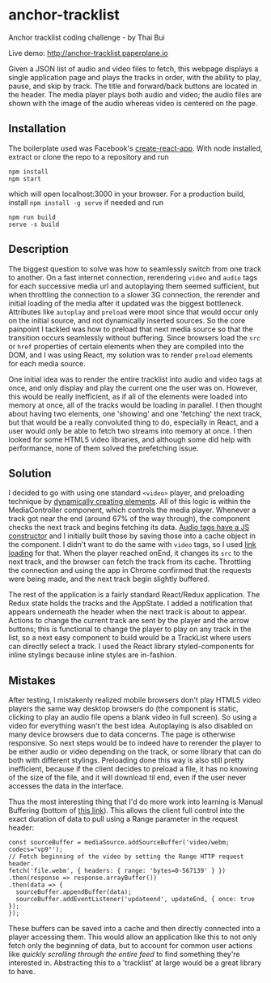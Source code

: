 # anchor-tracklist
Anchor tracklist coding challenge - by Thai Bui

Live demo: http://anchor-tracklist.paperplane.io

Given a JSON list of audio and video files to fetch, this webpage displays a single application page and plays the tracks in order, with the ability to play, pause, and skip by track. The title and forward/back buttons are located in the header. The media player plays both audio and video; the audio files are shown with the image of the audio whereas video is centered on the page.

## Installation

The boilerplate used was Facebook's [create-react-app](https://github.com/facebookincubator/create-react-app). With node installed, extract or clone the repo to a repository and run
```
npm install
npm start
```
which will open localhost:3000 in your browser. For a production build, install `npm install -g serve` if needed and run
```
npm run build
serve -s build
```

## Description
The biggest question to solve was how to seamlessly switch from one track to another. On a fast internet connection, rerendering `video` and `audio` tags for each successive media url and autoplaying them seemed sufficient, but when throttling the connection to a slower 3G connection, the rerender and initial loading of the media after it updated was the biggest bottleneck. Attributes like `autoplay` and `preload` were moot since that would occur only on the initial source, and not dynamically inserted sources. So the core painpoint I tackled was how to preload that next media source so that the transition occurs seamlessly without buffering. Since browsers load the `src` or `href` properties of certain elements when they are compiled into the DOM, and I was using React, my solution was to render `preload` elements for each media source.

One initial idea was to render the entire tracklist into audio and video tags at once, and only display and play the current one the user was on. However, this would be really inefficient, as if all of the elements were loaded into memory at once, all of the tracks would be loading in parallel. I then thought about having two elements, one 'showing' and one 'fetching' the next track, but that would be a really convoluted thing to do, especially in React, and a user would only be able to fetch two streams into memory at once. I then looked for some HTML5 video libraries, and although some did help with performance, none of them solved the prefetching issue.

## Solution

I decided to go with using one standard `<video>` player, and preloading technique by [dynamically creating elements](https://developers.google.com/web/updates/2016/03/link-rel-preload). All of this logic is within the MediaController component, which controls the media player. Whenever a track got near the end (around 67% of the way through), the component checks the next track and begins fetching its data. [Audio tags have a JS constructor](https://stackoverflow.com/questions/31060642/preload-multiple-audio-files) and I initially built those by saving those into a cache object in the component. I didn't want to do the same with `video` tags, so I used [link loading](https://developers.google.com/web/fundamentals/media/fast-playback-with-video-preload) for that. When the player reached onEnd, it changes its `src` to the next track, and the browser can fetch the track from its cache. Throttling the connection and using the app in Chrome confirmed that the requests were being made, and the next track begin slightly buffered.

The rest of the application is a fairly standard React/Redux application. The Redux state holds the tracks and the AppState. I added a notification that appears underneath the header when the next track is about to appear. Actions to change the current track are sent by the player and the arrow buttons; this is functional to change the player to play on any track in the list, so a next easy component to build would be a TrackList where users can directly select a track. I used the React library styled-components for inline stylings because inline styles are in-fashion. 

## Mistakes

After testing, I mistakenly realized mobile browsers don't play HTML5 video players the same way desktop browsers do (the component is static, clicking to play an audio file opens a blank video in full screen). So using a video for everything  wasn't the best idea. Autoplaying is also disabled on many device browsers due to data concerns. The page is otherwise responsive. So next steps would be to indeed have to rerender the player to be either audio or video depending on the track, or some library that can do both with different stylings. Preloading done this way is also still pretty inefficient, because if the client decides to preload a file, it has no knowing of the size of the file, and it will download til end, even if the user never accesses the data in the interface.

Thus the most interesting thing that I'd do more work into learning is Manual Buffering (bottom of [this link](https://developers.google.com/web/fundamentals/media/fast-playback-with-video-preload)). This allows the client full control into the exact duration of data to pull using a Range parameter in the request header:
```
const sourceBuffer = mediaSource.addSourceBuffer('video/webm; codecs="vp9"');
// Fetch beginning of the video by setting the Range HTTP request header.
fetch('file.webm', { headers: { range: 'bytes=0-567139' } })
.then(response => response.arrayBuffer())
.then(data => {
  sourceBuffer.appendBuffer(data);
  sourceBuffer.addEventListener('updateend', updateEnd, { once: true });
});
```

These buffers can be saved into a cache and then directly connected into a player accessing them. This would allow an application like this to not only fetch only the beginning of data, but to account for common user actions like *quickly scrolling through the entire feed* to find something they're interested in. Abstracting this to a 'tracklist' at large would be a great library to have.
